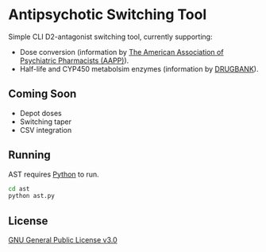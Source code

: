 # Antipsychotic Switching Tool

Simple CLI D2-antagonist switching tool, currently supporting:
- Dose conversion (information by [The American Association of Psychiatric Pharmacists (AAPP)]).
- Half-life and CYP450 metabolsim enzymes (information by [DRUGBANK]).

## Coming Soon
- Depot doses
- Switching taper
- CSV integration

## Running

AST requires [Python] to run.

```sh
cd ast
python ast.py
```

## License
[GNU General Public License v3.0]

[//]: # (These are reference links used in the body of this note and get stripped out when the markdown processor does its job. There is no need to format nicely because it shouldn't be seen. Thanks SO - http://stackoverflow.com/questions/4823468/store-comments-in-markdown-syntax)

   [The American Association of Psychiatric Pharmacists (AAPP)]: <https://aapp.org/guideline/essentials/antipsychotic-dose-equivalents>
   [Python]: <https://www.python.org/>
   [DRUGBANK]: <https://go.drugbank.com/>
   [public repository]: https://github.com/patriciogtrz/ast
   [GNU General Public License v3.0]: <https://choosealicense.com/licenses/gpl-3.0/>
